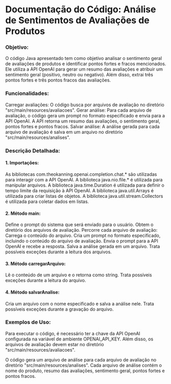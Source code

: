 # Documentação do Código: Análise de Sentimentos de Avaliações de Produtos 
### Objetivo:

O código Java apresentado tem como objetivo analisar o sentimento geral de avaliações de produtos e identificar pontos fortes e fracos mencionados. Ele utiliza a API OpenAI para gerar um resumo das avaliações e atribuir um sentimento geral (positivo, neutro ou negativo). Além disso, extrai três pontos fortes e três pontos fracos das avaliações.

### Funcionalidades:

Carregar avaliações: O código busca por arquivos de avaliação no diretório "src/main/resources/avaliacoes".
Gerar análise: Para cada arquivo de avaliação, o código gera um prompt no formato especificado e envia para a API OpenAI. A API retorna um resumo das avaliações, o sentimento geral, pontos fortes e pontos fracos.
Salvar análise: A análise gerada para cada arquivo de avaliação é salva em um arquivo no diretório "src/main/resources/analises".

### Descrição Detalhada:

#### 1. Importações:

As bibliotecas com.theokanning.openai.completion.chat.* são utilizadas para interagir com a API OpenAI.
A biblioteca java.nio.file.* é utilizada para manipular arquivos.
A biblioteca java.time.Duration é utilizada para definir o tempo limite da requisição à API OpenAI.
A biblioteca java.util.Arrays é utilizada para criar listas de objetos.
A biblioteca java.util.stream.Collectors é utilizada para coletar dados em listas.

#### 2. Método main:

Define o prompt do sistema que será enviado para o usuário.
Obtem o diretório dos arquivos de avaliação.
Percorre cada arquivo de avaliação:
Carrega o conteúdo do arquivo.
Cria um prompt no formato especificado, incluindo o conteúdo do arquivo de avaliação.
Envia o prompt para a API OpenAI e recebe a resposta.
Salva a análise gerada em um arquivo.
Trata possíveis exceções durante a leitura dos arquivos.

#### 3. Método carregarArquivo:

Lê o conteúdo de um arquivo e o retorna como string.
Trata possíveis exceções durante a leitura do arquivo.

#### 4. Método salvarAnalise:

Cria um arquivo com o nome especificado e salva a análise nele.
Trata possíveis exceções durante a gravação do arquivo.

### Exemplos de Uso:

Para executar o código, é necessário ter a chave da API OpenAI configurada na variável de ambiente OPENAI_API_KEY. Além disso, os arquivos de avaliação devem estar no diretório "src/main/resources/avaliacoes".

O código gera um arquivo de análise para cada arquivo de avaliação no diretório "src/main/resources/analises". Cada arquivo de análise contém o nome do produto, resumo das avaliações, sentimento geral, pontos fortes e pontos fracos.
